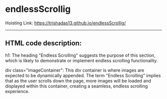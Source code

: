 # endlessScrollig
Hoisting Link: https://trishadas13.github.io/endlessScrollig/
<hr>
<h2>HTML code description: </h2>
h1: The heading "Endless Scrolling" suggests the purpose of this section, which is likely to demonstrate or implement endless scrolling functionality.

div class="imageContainer": This div container is where images are expected to be dynamically appended. The term "Endless Scrolling" implies that as the user scrolls down the page, more images will be loaded and displayed within this container, creating a seamless, endless scrolling experience.
